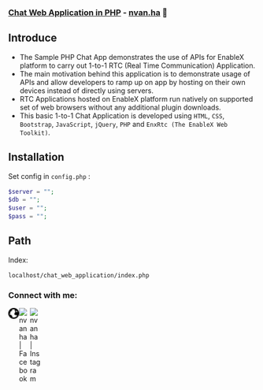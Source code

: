 ### [Chat Web Application in PHP][link] - [nvan.ha][website] 👋

## Introduce
- The Sample PHP Chat App demonstrates the use of APIs for EnableX platform to carry out 1-to-1 RTC (Real Time Communication) Application.
- The main motivation behind this application is to demonstrate usage of APIs and allow developers to ramp up on app by hosting on their own devices instead of directly using servers.
- RTC Applications hosted on EnableX platform run natively on supported set of web browsers without any additional plugin downloads.
- This basic 1-to-1 Chat Application is developed using `HTML`, `CSS`, `Bootstrap`, `JavaScript`, `jQuery`, `PHP` and `EnxRtc (The EnableX Web Toolkit)`.

## Installation
Set config in `config.php` :
```php
$server = "";
$db = "";
$user = "";
$pass = "";
```
## Path
Index:
```path
localhost/chat_web_application/index.php
```

### Connect with me:

[<img align="left" alt="nvanha.com" width="22px" src="https://raw.githubusercontent.com/iconic/open-iconic/master/svg/globe.svg" />][website]
[<img align="left" alt="nvanha | Facebook" width="22px" src="https://cdn.jsdelivr.net/npm/simple-icons@v3/icons/facebook.svg" />][facebook]
[<img align="left" alt="nvanha | Instagram" width="22px" src="https://cdn.jsdelivr.net/npm/simple-icons@v3/icons/instagram.svg" />][instagram]

[website]: https://nvanha.github.io/myweb
[instagram]: https://www.instagram.com/_haa_nguyen
[facebook]: https://www.facebook.com/nvh1120
[link]: https://github.com/nvanha/chat_web_application